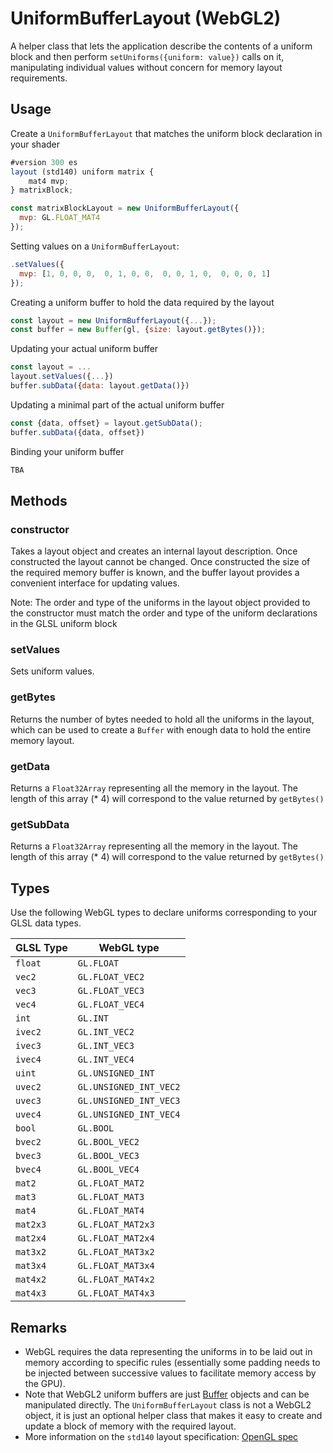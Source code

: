 # UniformBufferLayout (WebGL2)

A helper class that lets the application describe the contents of a uniform block and then perform `setUniforms({uniform: value})` calls on it, manipulating individual values without concern for memory layout requirements.


## Usage

Create a `UniformBufferLayout` that matches the uniform block declaration in your shader

```js
#version 300 es
layout (std140) uniform matrix {
    mat4 mvp;
} matrixBlock;
```

```js
const matrixBlockLayout = new UniformBufferLayout({
  mvp: GL.FLOAT_MAT4
});
```

Setting values on a `UniformBufferLayout`:

```js
.setValues({
  mvp: [1, 0, 0, 0,  0, 1, 0, 0,  0, 0, 1, 0,  0, 0, 0, 1]
});
```

Creating a uniform buffer to hold the data required by the layout

```js
const layout = new UniformBufferLayout({...});
const buffer = new Buffer(gl, {size: layout.getBytes()});
```

Updating your actual uniform buffer

```js
const layout = ...
layout.setValues({...})
buffer.subData({data: layout.getData()})
```

Updating a minimal part of the actual uniform buffer

```js
const {data, offset} = layout.getSubData();
buffer.subData({data, offset})
```

Binding your uniform buffer

```js
TBA
```


## Methods

### constructor

Takes a layout object and creates an internal layout description. Once constructed the layout cannot be changed. Once constructed the size of the required memory buffer is known, and the buffer layout provides a convenient interface for updating values.

Note: The order and type of the uniforms in the layout object provided to the constructor must match the order and type of the uniform declarations in the GLSL uniform block


### setValues

Sets uniform values.


### getBytes

Returns the number of bytes needed to hold all the uniforms in the layout, which can be used to create a `Buffer` with enough data to hold the entire memory layout.


### getData

Returns a `Float32Array` representing all the memory in the layout. The length of this array (* 4) will correspond to the value returned by `getBytes()`


### getSubData

Returns a `Float32Array` representing all the memory in the layout. The length of this array (* 4) will correspond to the value returned by `getBytes()`


## Types

Use the following WebGL types to declare uniforms corresponding to your GLSL data types.

| GLSL Type | WebGL type |
| ---       | --- |
| `float`   | `GL.FLOAT` |
| `vec2`    | `GL.FLOAT_VEC2` |
| `vec3`    | `GL.FLOAT_VEC3` |
| `vec4`    | `GL.FLOAT_VEC4` |
| `int`     | `GL.INT` |
| `ivec2`   | `GL.INT_VEC2` |
| `ivec3`   | `GL.INT_VEC3` |
| `ivec4`   | `GL.INT_VEC4` |
| `uint`    | `GL.UNSIGNED_INT` |
| `uvec2`   | `GL.UNSIGNED_INT_VEC2` |
| `uvec3`   | `GL.UNSIGNED_INT_VEC3` |
| `uvec4`   | `GL.UNSIGNED_INT_VEC4` |
| `bool`    | `GL.BOOL` |
| `bvec2`   | `GL.BOOL_VEC2` |
| `bvec3`   | `GL.BOOL_VEC3` |
| `bvec4`   | `GL.BOOL_VEC4` |
| `mat2`    | `GL.FLOAT_MAT2` |
| `mat3`    | `GL.FLOAT_MAT3` |
| `mat4`    | `GL.FLOAT_MAT4` |
| `mat2x3`  | `GL.FLOAT_MAT2x3` |
| `mat2x4`  | `GL.FLOAT_MAT2x4` |
| `mat3x2`  | `GL.FLOAT_MAT3x2` |
| `mat3x4`  | `GL.FLOAT_MAT3x4` |
| `mat4x2`  | `GL.FLOAT_MAT4x2` |
| `mat4x3`  | `GL.FLOAT_MAT4x3` |


## Remarks

* WebGL requires the data representing the uniforms in to be laid out in memory according to specific rules (essentially some padding needs to be injected between successive values to facilitate memory access by the GPU).
* Note that WebGL2 uniform buffers are just [Buffer](/docs/api-reference/webgl/buffer.md) objects and can be manipulated directly. The `UniformBufferLayout` class is not a WebGL2 object, it is just an optional helper class that makes it easy to create and update a block of memory with the required layout.
* More information on the `std140` layout specification: [OpenGL spec](https://khronos.org/registry/OpenGL/specs/gl/glspec45.core.pdf#page=137)
